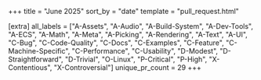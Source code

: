 +++
title = "June 2025"
sort_by = "date"
template = "pull_request.html"

[extra]
all_labels = ["A-Assets", "A-Audio", "A-Build-System", "A-Dev-Tools", "A-ECS", "A-Math", "A-Meta", "A-Picking", "A-Rendering", "A-Text", "A-UI", "C-Bug", "C-Code-Quality", "C-Docs", "C-Examples", "C-Feature", "C-Machine-Specific", "C-Performance", "C-Usability", "D-Modest", "D-Straightforward", "D-Trivial", "O-Linux", "P-Critical", "P-High", "X-Contentious", "X-Controversial"]
unique_pr_count = 29
+++
